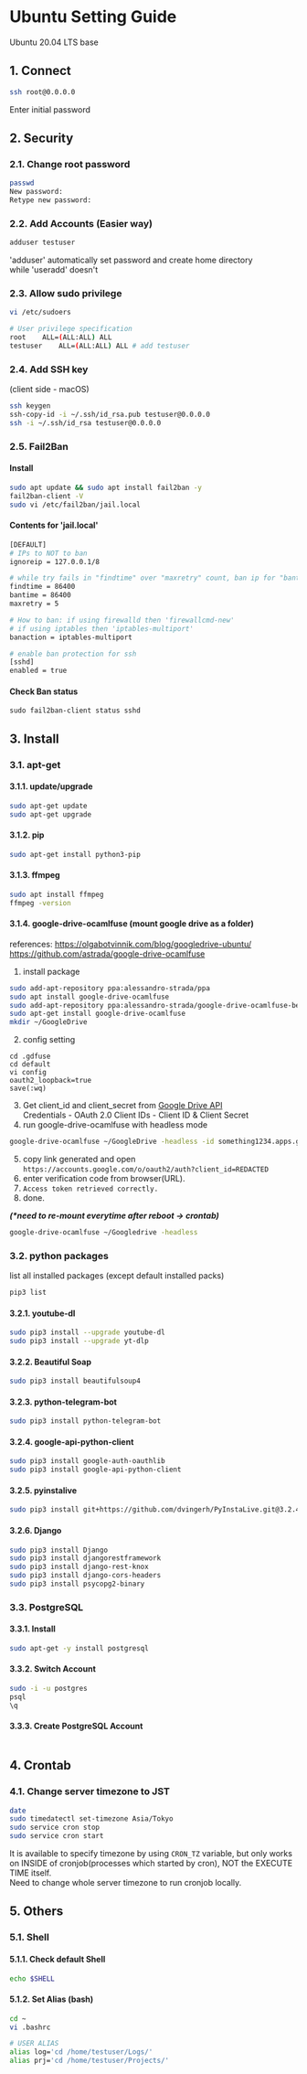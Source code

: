 # Ubuntu Setting Guide
Ubuntu 20.04 LTS base

## 1. Connect
``` sh
ssh root@0.0.0.0
```
Enter initial password

## 2. Security
### 2.1. Change root password
``` sh
passwd
New password: 
Retype new password: 
```
### 2.2. Add Accounts (Easier way)
``` sh
adduser testuser
```
'adduser' automatically set password and create home directory\
while 'useradd' doesn't
### 2.3. Allow sudo privilege
``` sh
vi /etc/sudoers

# User privilege specification
root	ALL=(ALL:ALL) ALL
testuser	ALL=(ALL:ALL) ALL # add testuser
```
### 2.4. Add SSH key
(client side - macOS)
``` sh
ssh keygen
ssh-copy-id -i ~/.ssh/id_rsa.pub testuser@0.0.0.0
ssh -i ~/.ssh/id_rsa testuser@0.0.0.0
```
### 2.5. Fail2Ban
#### Install
``` sh
sudo apt update && sudo apt install fail2ban -y
fail2ban-client -V
sudo vi /etc/fail2ban/jail.local
```
#### Contents for 'jail.local'
``` sh
[DEFAULT]
# IPs to NOT to ban
ignoreip = 127.0.0.1/8

# while try fails in "findtime" over "maxretry" count, ban ip for "bantime"
findtime = 86400
bantime = 86400
maxretry = 5

# How to ban: if using firewalld then 'firewallcmd-new'
# if using iptables then 'iptables-multiport'
banaction = iptables-multiport

# enable ban protection for ssh
[sshd]
enabled = true
```
#### Check Ban status
```
sudo fail2ban-client status sshd
```

## 3. Install
### 3.1. apt-get
#### 3.1.1. update/upgrade
``` sh
sudo apt-get update
sudo apt-get upgrade
```
#### 3.1.2. pip
``` sh
sudo apt-get install python3-pip
```
#### 3.1.3. ffmpeg
``` sh
sudo apt install ffmpeg
ffmpeg -version
```
#### 3.1.4. google-drive-ocamlfuse (mount google drive as a folder)
references: https://olgabotvinnik.com/blog/googledrive-ubuntu/
https://github.com/astrada/google-drive-ocamlfuse
1. install package
``` sh
sudo add-apt-repository ppa:alessandro-strada/ppa
sudo apt install google-drive-ocamlfuse
sudo add-apt-repository ppa:alessandro-strada/google-drive-ocamlfuse-beta
sudo apt-get install google-drive-ocamlfuse
mkdir ~/GoogleDrive
```
2. config setting
```
cd .gdfuse
cd default
vi config
oauth2_loopback=true
save(:wq)
```
3. Get client_id and client_secret from [Google Drive API](https://console.cloud.google.com/marketplace/product/google/drive.googleapis.com/)\
Credentials - OAuth 2.0 Client IDs - Client ID & Client Secret
4. run google-drive-ocamlfuse with headless mode
``` sh
google-drive-ocamlfuse ~/GoogleDrive -headless -id something1234.apps.googleusercontent.com -secret yoursecrethere
```
5. copy link generated and open ```https://accounts.google.com/o/oauth2/auth?client_id=REDACTED```
6. enter verification code from browser(URL).
7. ```Access token retrieved correctly.```
8. done.

_**(\*need to re-mount everytime after reboot -> crontab)**_
``` sh
google-drive-ocamlfuse ~/Googledrive -headless
```

### 3.2. python packages
list all installed packages (except default installed packs)
``` sh
pip3 list
```
#### 3.2.1. youtube-dl
``` sh
sudo pip3 install --upgrade youtube-dl
sudo pip3 install --upgrade yt-dlp
```
#### 3.2.2. Beautiful Soap
``` sh
sudo pip3 install beautifulsoup4
```
#### 3.2.3. python-telegram-bot
``` sh
sudo pip3 install python-telegram-bot
```
#### 3.2.4. google-api-python-client
``` sh
sudo pip3 install google-auth-oauthlib
sudo pip3 install google-api-python-client
```
#### 3.2.5. pyinstalive
``` sh
sudo pip3 install git+https://github.com/dvingerh/PyInstaLive.git@3.2.4
```
#### 3.2.6. Django
``` sh
sudo pip3 install Django
sudo pip3 install djangorestframework
sudo pip3 install django-rest-knox
sudo pip3 install django-cors-headers
sudo pip3 install psycopg2-binary
```

### 3.3. PostgreSQL
#### 3.3.1. Install
``` sh
sudo apt-get -y install postgresql
```
#### 3.3.2. Switch Account
``` sh
sudo -i -u postgres
psql
\q
```
#### 3.3.3. Create PostgreSQL Account
```
```

## 4. Crontab
### 4.1. Change server timezone to JST
``` sh
date
sudo timedatectl set-timezone Asia/Tokyo
sudo service cron stop
sudo service cron start
```
It is available to specify timezone by using ```CRON_TZ``` variable, but only works on INSIDE of cronjob(processes which started by cron), NOT the EXECUTE TIME itself.\
Need to change whole server timezone to run cronjob locally.

## 5. Others
### 5.1. Shell
#### 5.1.1. Check default Shell
``` sh
echo $SHELL
```

#### 5.1.2. Set Alias (bash)
``` sh
cd ~
vi .bashrc

# USER ALIAS
alias log='cd /home/testuser/Logs/'
alias prj='cd /home/testuser/Projects/'
```

